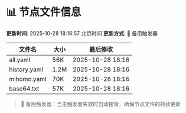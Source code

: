 # 📊 节点文件信息

**更新时间**: 2025-10-28 18:16:57 北京时间
**更新方式**: 🔄 备用触发器

| 文件名 | 大小 | 最后修改 |
|--------|------|----------|
| all.yaml | 56K | 2025-10-28 18:16 |
| history.yaml | 1.2M | 2025-10-28 18:16 |
| mihomo.yaml | 70K | 2025-10-28 18:16 |
| base64.txt | 57K | 2025-10-28 18:16 |

> 🔄 备用触发器：当主触发器失效时自动接管，确保节点文件的持续更新
